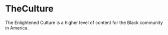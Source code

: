 # TheCulture
The Enlightened Culture is a higher level of content for the Black community in America. 

